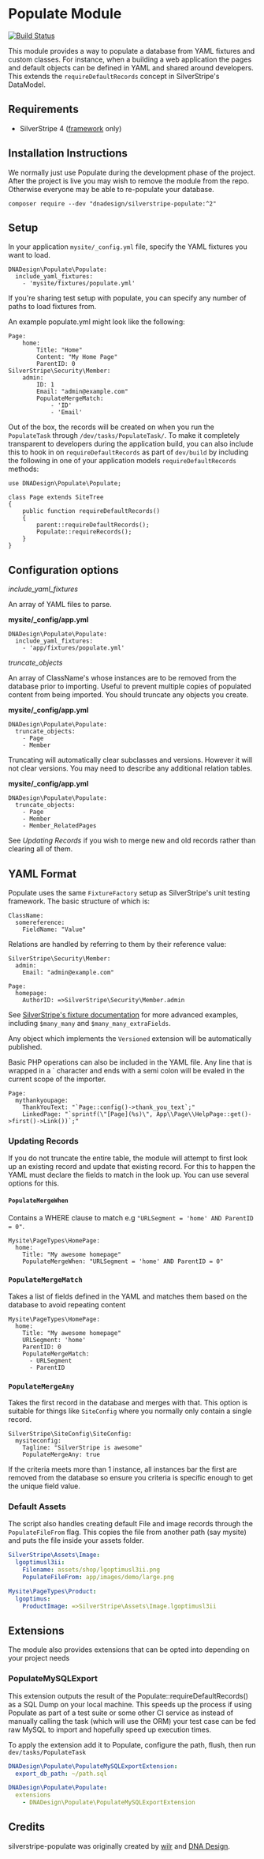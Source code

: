 # Populate Module

[![Build Status](https://secure.travis-ci.org/dnadesign/silverstripe-populate.png?branch=master)](http://travis-ci.org/dnadesign/silverstripe-populate)

This module provides a way to populate a database from YAML fixtures and custom
classes. For instance, when a building a web application the pages and default
objects can be defined in YAML and shared around developers. This extends the
`requireDefaultRecords` concept in SilverStripe's DataModel.

## Requirements

 * SilverStripe 4 ([framework](https://github.com/silverstripe/silverstripe-framework) only)

## Installation Instructions

We normally just use Populate during the development phase of the project. After
the project is live you may wish to remove the module from the repo. Otherwise everyone may be able to re-populate your database.

```
composer require --dev "dnadesign/silverstripe-populate:^2"
```

## Setup

In your application `mysite/_config.yml` file, specify the YAML fixtures you
want to load.

	DNADesign\Populate\Populate:
	  include_yaml_fixtures:
	    - 'mysite/fixtures/populate.yml'

If you're sharing test setup with populate, you can specify any number of paths
to load fixtures from.

An example populate.yml might look like the following:

	Page:
		home:
			Title: "Home"
			Content: "My Home Page"
			ParentID: 0
	SilverStripe\Security\Member:
	    admin:
	        ID: 1
	        Email: "admin@example.com"
	        PopulateMergeMatch:
                - 'ID'
                - 'Email'

Out of the box, the records will be created on when you run the `PopulateTask`
through `/dev/tasks/PopulateTask/`. To make it completely transparent to
developers during the application build, you can also include this to hook in on
`requireDefaultRecords` as part of `dev/build` by including the following in
one of your application models `requireDefaultRecords` methods:

	use DNADesign\Populate\Populate;

	class Page extends SiteTree
	{
	    public function requireDefaultRecords()
	    {
		    parent::requireDefaultRecords();
		    Populate::requireRecords();
	    }
	}

## Configuration options

*include_yaml_fixtures*

An array of YAML files to parse.

**mysite/_config/app.yml**

	DNADesign\Populate\Populate:
	  include_yaml_fixtures:
	    - 'app/fixtures/populate.yml'

*truncate_objects*

An array of ClassName's whose instances are to be removed from the database
prior to importing. Useful to prevent multiple copies of populated content from
being imported. You should truncate any objects you create.

**mysite/_config/app.yml**

	DNADesign\Populate\Populate:
	  truncate_objects:
	    - Page
	    - Member

Truncating will automatically clear subclasses and versions. However it will not
clear versions. You may need to describe any additional relation tables.

**mysite/_config/app.yml**

	DNADesign\Populate\Populate:
	  truncate_objects:
	    - Page
	    - Member
	    - Member_RelatedPages

See *Updating Records* if you wish to merge new and old records rather than
clearing all of them.

## YAML Format

Populate uses the same `FixtureFactory` setup as SilverStripe's unit testing
framework. The basic structure of which is:

	ClassName:
	  somereference:
	  	FieldName: "Value"

Relations are handled by referring to them by their reference value:

	SilverStripe\Security\Member:
	  admin:
	    Email: "admin@example.com"

	Page:
	  homepage:
	    AuthorID: =>SilverStripe\Security\Member.admin
        
See [SilverStripe's fixture documentation](https://docs.silverstripe.org/en/4/developer_guides/testing/fixtures/) for more advanced examples, including `$many_many` and `$many_many_extraFields`.

Any object which implements the `Versioned` extension will be automatically
published.

Basic PHP operations can also be included in the YAML file. Any line that is
wrapped in a ` character and ends with a semi colon will be evaled in the
current scope of the importer.

	Page:
	  mythankyoupage:
	    ThankYouText: "`Page::config()->thank_you_text`;"
	    LinkedPage: "`sprintf(\"[Page](%s)\", App\\Page\\HelpPage::get()->first()->Link())`;"

### Updating Records

If you do not truncate the entire table, the module will attempt to first look
up an existing record and update that existing record. For this to happen the
YAML must declare the fields to match in the look up. You can use several
options for this.

#### `PopulateMergeWhen`

Contains a WHERE clause to match e.g `"URLSegment = 'home' AND ParentID = 0"`.

	Mysite\PageTypes\HomePage:
	  home:
	    Title: "My awesome homepage"
	    PopulateMergeWhen: "URLSegment = 'home' AND ParentID = 0"

### `PopulateMergeMatch`

Takes a list of fields defined in the YAML and matches them based on the
database to avoid repeating content

	Mysite\PageTypes\HomePage:
	  home:
	  	Title: "My awesome homepage"
	  	URLSegment: 'home'
	  	ParentID: 0
	  	PopulateMergeMatch:
	  	  - URLSegment
	  	  - ParentID

### `PopulateMergeAny`

Takes the first record in the database and merges with that. This option is
suitable for things like `SiteConfig` where you normally only contain a single
record.

	SilverStripe\SiteConfig\SiteConfig:
	  mysiteconfig:
	  	Tagline: "SilverStripe is awesome"
	  	PopulateMergeAny: true

If the criteria meets more than 1 instance, all instances bar the first are
removed from the database so ensure you criteria is specific enough to get the
unique field value.

### Default Assets

The script also handles creating default File and image records through the
`PopulateFileFrom` flag. This copies the file from another path (say mysite) and
puts the file inside your assets folder.

```yml
SilverStripe\Assets\Image:
  lgoptimusl3ii:
    Filename: assets/shop/lgoptimusl3ii.png
    PopulateFileFrom: app/images/demo/large.png

Mysite\PageTypes\Product:
  lgoptimus:
    ProductImage: =>SilverStripe\Assets\Image.lgoptimusl3ii
```

## Extensions

The module also provides extensions that can be opted into depending on your
project needs

### PopulateMySQLExport

This extension outputs the result of the Populate::requireDefaultRecords() as a
SQL Dump on your local machine. This speeds up the process if using Populate as
part of a test suite or some other CI service as instead of manually calling
the task (which will use the ORM) your test case can be fed raw MySQL to import
and hopefully speed up execution times.

To apply the extension add it to Populate, configure the path, flush, then run
`dev/tasks/PopulateTask`

```yaml
DNADesign\Populate\PopulateMySQLExportExtension:
  export_db_path: ~/path.sql

DNADesign\Populate\Populate:
  extensions
    - DNADesign\Populate\PopulateMySQLExportExtension
```

## Credits

silverstripe-populate was originally created by [wilr](https://github.com/wilr) and [DNA Design](https://www.dna.co.nz/).
